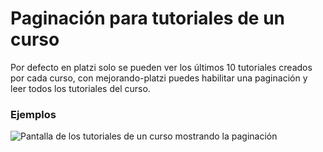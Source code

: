 # Paginación para tutoriales de un curso

Por defecto en platzi solo se pueden ver los últimos 10 tutoriales creados
por cada curso, con mejorando-platzi puedes habilitar una paginación
y leer todos los tutoriales del curso.

### Ejemplos

![Pantalla de los tutoriales de un curso mostrando la paginación](https://res.cloudinary.com/drukp4ipu/image/upload/v1634504192/mejorando-platzi/tutorial-pagination/platzi_tutorial_pagination.png)
